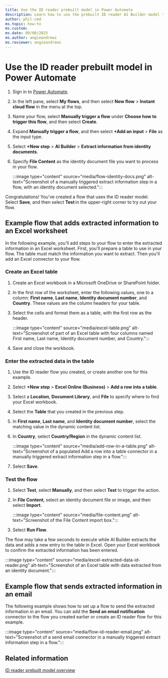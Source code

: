```yaml
---
title: Use the ID reader prebuilt model in Power Automate
description: Learn how to use the prebuilt ID reader AI Builder model to extract information from identity documents. 
author: phil-cmd
ms.topic: how-to
ms.custom: 
ms.date: 09/08/2025
ms.author: angieandrews
ms.reviewer: angieandrews
---
```


# Use the ID reader prebuilt model in Power Automate

1. Sign in to [Power Automate](https://flow.microsoft.com/).

1. In the left pane, select **My flows**, and then select **New flow** > **Instant cloud flow** in the menu at the top.

1. Name your flow, select **Manually trigger a flow** under **Choose how to trigger this flow**, and then select **Create**.

1. Expand **Manually trigger a flow**, and then select **+Add an input** > **File** as the input type.

1. Select **+New step** > **AI Builder** > **Extract information from identity documents**.

1. Specify **File Content** as the identity document file you want to process in your flow.

    :::image type="content" source="media/flow-identity-docs.png" alt-text="Screenshot of a manually triggered extract information step in a flow, with an identity document selected.":::

Congratulations! You've created a flow that uses the ID reader model. Select **Save**, and then select **Test** in the upper-right corner to try out your flow.

## Example flow that adds extracted information to an Excel worksheet

In the following example, you'll add steps to your flow to enter the extracted information in an Excel worksheet. First, you'll prepare a table to use in your flow. The table must match the information you want to extract. Then you'll add an Excel connector to your flow.

### Create an Excel table

1. Create an Excel workbook in a Microsoft OneDrive or SharePoint folder.

1. In the first row of the worksheet, enter the following values, one to a column: **First name**, **Last name**, **Identity document number**, and **Country**. These values are the column headers for your table.

1. Select the cells and format them as a table, with the first row as the header.

    :::image type="content" source="media/excel-table.png" alt-text="Screenshot of part of an Excel table with four columns named First name, Last name, Identity document number, and Country.":::

1. Save and close the workbook.

### Enter the extracted data in the table

1. Use the ID reader flow you created, or create another one for this example.

1. Select **+New step** > **Excel Online (Business)** > **Add a row into a table**.

1. Select a **Location**, **Document Library**, and **File** to specify where to find your Excel workbook.

1. Select the **Table** that you created in the previous step.

1. In **First name**, **Last name**, and **Identity document number**, select the matching value in the dynamic content list.

1. In **Country**, select **Country/Region** in the dynamic content list.

    :::image type="content" source="media/add-row-in-a-table.png" alt-text="Screenshot of a populated Add a row into a table connector in a manually triggered extract information step in a flow.":::

1. Select **Save**.

### Test the flow

1. Select **Test**, select **Manually**, and then select **Test** to trigger the action.

1. In **File Content**, select an identity document file or image, and then select **Import**.

    :::image type="content" source="media/file-content.png" alt-text="Screenshot of the File Content import box.":::

1. Select **Run Flow**.

The flow may take a few seconds to execute while AI Builder extracts the data and adds a new entry to the table in Excel. Open your Excel workbook to confirm the extracted information has been entered.

:::image type="content" source="media/excel-extracted-data-id-reader.png" alt-text="Screenshot of an Excel table with data extracted from an identity document.":::

## Example flow that sends extracted information in an email

The following example shows how to set up a flow to send the extracted information in an email. You can add the **Send an email notification** connector to the flow you created earlier or create an ID reader flow for this example.

:::image type="content" source="media/flow-id-reader-email.png" alt-text="Screenshot of a send email connector in a manually triggered extract information step in a flow.":::

## Related information

[ID reader prebuilt model overview](prebuilt-id-reader.md)
